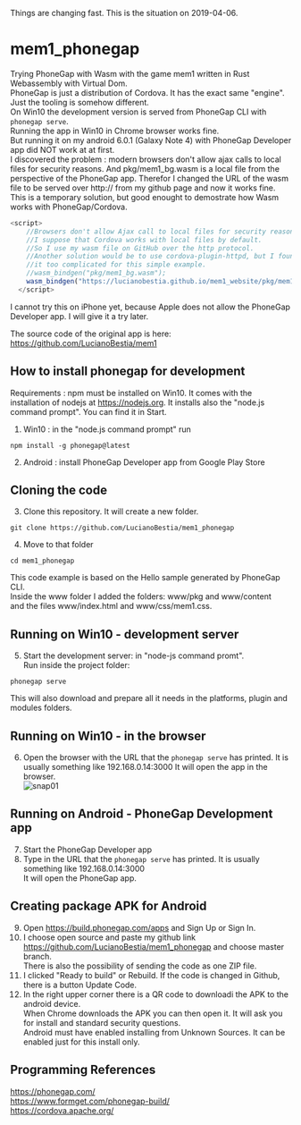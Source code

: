 Things are changing fast. This is the situation on 2019-04-06.
# mem1_phonegap
Trying PhoneGap with Wasm with the game mem1 written in Rust Webassembly with Virtual Dom.  
PhoneGap is just a distribution of Cordova. It has the exact same "engine". Just the tooling is somehow different.  
On Win10 the development version is served from PhoneGap CLI with `phonegap serve`.  
Running the app in Win10 in Chrome browser works fine.  
But running it on my android 6.0.1 (Galaxy Note 4) with PhoneGap Developer app did NOT work at at first.  
I discovered the problem : modern browsers don't allow ajax calls to local files for security reasons.
And pkg/mem1_bg.wasm is a local file from the perspective of the PhoneGap app.
Therefor I changed the URL of the wasm file to be served over http:// from my github page and now it works fine.
This is a temporary solution, but good enought to demostrate how Wasm works with PhoneGap/Cordova.
```javascript
<script>
    //Browsers don't allow Ajax call to local files for security reasons. 
    //I suppose that Cordova works with local files by default.
    //So I use my wasm file on GitHub over the http protocol.
    //Another solution would be to use cordova-plugin-httpd, but I found 
    //it too complicated for this simple example.
    //wasm_bindgen("pkg/mem1_bg.wasm");
    wasm_bindgen("https://lucianobestia.github.io/mem1_website/pkg/mem1_bg.wasm");
  </script>
```
I cannot try this on iPhone yet, because Apple does not allow the PhoneGap Developer app. 
I will give it a try later.
  
The source code of the original app is here:  
https://github.com/LucianoBestia/mem1   

## How to install phonegap for development
Requirements : npm must be installed on Win10. It comes with the installation of nodejs at https://nodejs.org.
It installs also the "node.js command prompt". You can find it in Start.  
1. Win10 : in the "node.js command prompt" run
```
npm install -g phonegap@latest
``` 
2. Android : install PhoneGap Developer app from Google Play Store

## Cloning the code
3. Clone this repository. It will create a new folder. 
```
git clone https://github.com/LucianoBestia/mem1_phonegap
```
4. Move to that folder 
```
cd mem1_phonegap
```
This code example is based on the Hello sample generated by PhoneGap CLI.  
Inside the www folder I added the folders: www/pkg and www/content  
and the files www/index.html and www/css/mem1.css.  

## Running on Win10 - development server
5. Start the development server: in "node-js command promt".  
Run inside the project folder:
```
phonegap serve
```
This will also download and prepare all it needs in the platforms, plugin and modules folders.

## Running on Win10 - in the browser
6. Open the browser with the URL that the `phonegap serve` has printed. It is usually something like 192.168.0.14:3000 
It will open the app in the browser.  
![snap01](https://user-images.githubusercontent.com/31509965/55613230-61ea8500-57b4-11e9-99b7-36125b15c520.JPG)

## Running on Android - PhoneGap Development app
7. Start the PhoneGap Developer app  
8. Type in the URL that the `phonegap serve` has printed. It is usually something like 192.168.0.14:3000  
It will open the PhoneGap app. 

## Creating package APK for Android
9. Open https://build.phonegap.com/apps and Sign Up or Sign In.
10. I choose open source and paste my github link https://github.com/LucianoBestia/mem1_phonegap and choose master branch.  
There is also the possibility of sending the code as one ZIP file.  
11. I clicked "Ready to build" or Rebuild. If the code is changed in Github, there is a button Update Code.
12. In the right upper corner there is a QR code to downloadi the APK to the android device.  
When Chrome downloads the APK you can then open it. It will ask you for install and standard security questions.  
Android must have enabled installing from Unknown Sources. It can be enabled just for this install only.

## Programming References
https://phonegap.com/  
https://www.formget.com/phonegap-build/  
https://cordova.apache.org/

